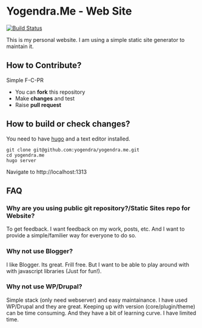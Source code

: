 # Yogendra.Me - Web Site

[![Build Status](https://travis-ci.org/yogendra/yogendra.me.svg?branch=master)](https://travis-ci.org/yogendra/yogendra.me)

This is my personal website. I am using a simple static site generator to 
maintain it. 

## How to Contribute?

Simple F-C-PR

* You can **fork** this repository
* Make **changes** and test
* Raise **pull request**

## How to build or check changes?

You need to have [hugo](https://gohugo.io/) and a text editor installed.

```shell
git clone git@github.com:yogendra/yogendra.me.git
cd yogendra.me
hugo server
```

Navigate to http://localhost:1313


##  FAQ
### Why are you using public git repository?/Static Sites repo for Website?

To get feedback. I want feedback on my work, posts, etc. And I want to provide a
simple/familier way for everyone to do so.

### Why not use Blogger?
I like Blogger. Its great. Frill free. But I want to be able to play around with
with javascript libraries (Just for fun!).

### Why not use WP/Drupal?
Simple stack (only need webserver) and easy maintainance. I have used WP/Drupal
and they are great. Keeping up with version (core/plugin/theme) can be time
consuming. And they have a bit of learning curve. I have limited time.

